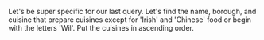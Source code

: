 Let's be super specific for our last query. Let's find the name, borough,
and cuisine that prepare cuisines except for 'Irish' and 'Chinese' food or
begin with the letters 'Wil'. Put the cuisines in ascending order.